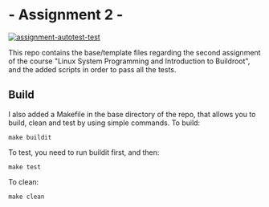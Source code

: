 # - Assignment 2 -
[![assignment-autotest-test](https://github.com/cu-ecen-aeld/assignment-2-Fo-Zi/actions/workflows/github-actions.yml/badge.svg)](https://github.com/cu-ecen-aeld/assignment-2-Fo-Zi/actions/workflows/github-actions.yml)

This repo contains the base/template files regarding the second assignment of the course "Linux System Programming and Introduction to Buildroot", and the added scripts in order to pass all the tests.

## Build
I also added a Makefile in the base directory of the repo, that allows you to build, clean and test by using simple commands.
To build:
```
make buildit
```

To test, you need to run buildit first, and then:
```
make test
```

To clean:
```
make clean
```
